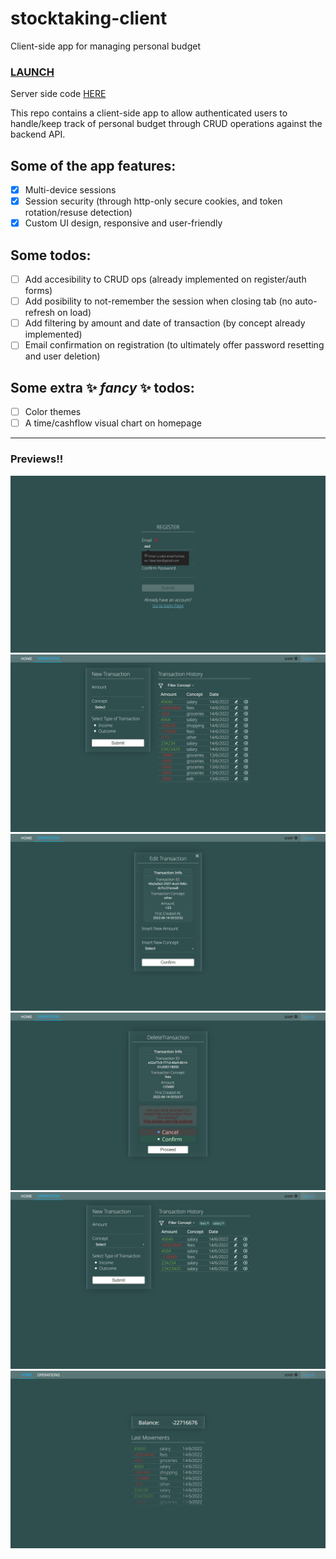 # stocktaking-client

Client-side app for managing personal budget

### [LAUNCH](https://stocktaking-client.vercel.app/)

Server side code [HERE](https://github.com/devtsp/stocktaking-server)

This repo contains a client-side app to allow authenticated users to handle/keep track of personal budget through CRUD operations against the backend API.

## Some of the app features:

- [x] Multi-device sessions
- [x] Session security (through http-only secure cookies, and token rotation/resuse detection)
- [x] Custom UI design, responsive and user-friendly

## Some todos:

- [ ] Add accesibility to CRUD ops (already implemented on register/auth forms)
- [ ] Add posibility to not-remember the session when closing tab (no auto-refresh on load)
- [ ] Add filtering by amount and date of transaction (by concept already implemented)
- [ ] Email confirmation on registration (to ultimately offer password resetting and user deletion)

## Some extra ✨ _fancy_ ✨ todos:

- [ ] Color themes
- [ ] A time/cashflow visual chart on homepage

---

### Previews!!

![1](./previews/1.jpg)
![2](./previews/2.jpg)
![3](./previews/3.jpg)
![4](./previews/4.jpg)
![5](./previews/5.jpg)
![6](./previews/6.jpg)

